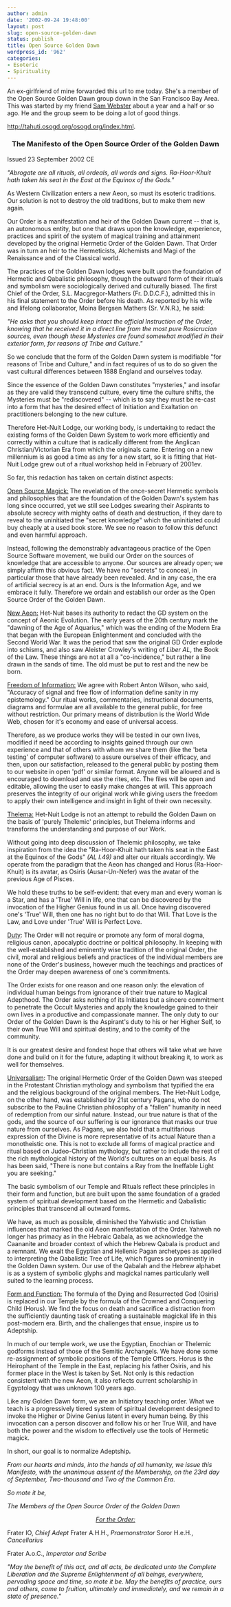 ```yaml
---
author: admin
date: '2002-09-24 19:48:00'
layout: post
slug: open-source-golden-dawn
status: publish
title: Open Source Golden Dawn
wordpress_id: '962'
categories:
- Esoteric
- Spirituality
---
```

An ex-girlfriend of mine forwarded this url to me today. She's a member of the Open Source Golden Dawn group down in the San Francisco Bay Area. This was started by my friend <a href="http://www.hermetic.com/webster/">Sam Webster</a> about a year and a half or so ago. He and the group seem to be doing a lot of good things.

<a href="http://tahuti.osogd.org/osogd.org/index.html">http://tahuti.osogd.org/osogd.org/index.html</a>.
<h3 align="center">The Manifesto of the Open Source
Order of the Golden Dawn</h3>
Issued 23 September 2002 CE

<em>"Abrogate are all rituals, all ordeals, all words and signs. Ra-Hoor-Khuit
hath taken his seat in the East at the Equinox of the Gods."</em>

As Western Civilization enters a new Aeon, so must its esoteric traditions.
Our solution is not to destroy the old traditions, but to make them new
again.

Our Order is a manifestation and heir of the Golden Dawn current -- that
is, an autonomous entity, but one that draws upon the knowledge, experience,
practices and spirit of the system of magical training and attainment
developed by the original Hermetic Order of the Golden Dawn. That Order
was in turn an heir to the Hermeticists, Alchemists and Magi of the Renaissance
and of the Classical world.

The practices of the Golden Dawn lodges were built upon the foundation
of Hermetic and Qabalistic philosophy, though the outward form of their
rituals and symbolism were sociologically derived and culturally biased.
The first Chief of the Order, S.L. Macgregor-Mathers (Fr. D.D.C.F.), admitted
this in his final statement to the Order before his death. As reported
by his wife and lifelong collaborator, Moina Bergsen Mathers (Sr. V.N.R.),
he said:

<em>"He asks that you should keep intact the official Instruction
of the Order, knowing that he received it in a direct line from the most
pure Rosicrucian sources, even though these Mysteries are found somewhat
modified in their exterior form, for reasons of Tribe and Culture."</em>

So we conclude that the form of the Golden Dawn system is modifiable "for
reasons of Tribe and Culture," and in fact requires of us to do so
given the vast cultural differences between 1888 England and ourselves
today.

Since the essence of the Golden Dawn constitutes "mysteries,"
and insofar as they are valid they transcend culture, every time the culture
shifts, the Mysteries must be "rediscovered" -- which is to
say they must be re-cast into a form that has the desired effect of Initiation
and Exaltation on practitioners belonging to the new culture.

Therefore Het-Nuit Lodge, our working body, is undertaking to redact the
existing forms of the Golden Dawn System to work more efficiently and
correctly within a culture that is radically different from the Anglican
Christian/Victorian Era from which the originals came. Entering on a new
millennium is as good a time as any for a new start, so it is fitting
that Het-Nuit Lodge grew out of a ritual workshop held in February of
2001ev.

So far, this redaction has taken on certain distinct aspects:

<u>Open Source Magick:</u> The revelation of the once-secret Hermetic
symbols and philosophies that are the foundation of the Golden Dawn's
system has long since occurred, yet we still see Lodges swearing their
Aspirants to absolute secrecy with mighty oaths of death and destruction,
if they dare to reveal to the uninitiated the "secret knowledge"
which the uninitiated could buy cheaply at a used book store. We see no
reason to follow this defunct and even harmful approach.

Instead, following the demonstrably advantageous practice of the Open
Source Software movement, we build our Order on the sources of knowledge
that are accessible to anyone. Our sources are already open; we simply
affirm this obvious fact. We have no "secrets" to conceal, in
particular those that have already been revealed. And in any case, the
era of artificial secrecy is at an end. Ours is the Information Age, and
we embrace it fully. Therefore we ordain and establish our order as the
Open Source Order of the Golden Dawn.

<u>New Aeon:</u> Het-Nuit bases its authority to redact the GD system
on the concept of Aeonic Evolution. The early years of the 20th century
mark the "dawning of the Age of Aquarius," which was the ending
of the Modern Era that began with the European Enlightenment and concluded
with the Second World War. It was the period that saw the original GD
Order explode into schisms, and also saw Aleister Crowley's writing of<em>
Liber AL</em>, the Book of the Law. These things are not at all a "co-incidence,"
but rather a line drawn in the sands of time. The old must be put to rest
and the new be born.

<u>Freedom of Information:</u> We agree with Robert Anton Wilson, who
said, "Accuracy of signal and free flow of information define sanity
in my epistemology." Our ritual works, commentaries, instructional
documents, diagrams and formulae are all available to the general public,
for free without restriction. Our primary means of distribution is the
World Wide Web, chosen for it's economy and ease of universal access.

Therefore, as we produce works they will be tested in our own lives, modified
if need be according to insights gained through our own experience and
that of others with whom we share them (like the 'beta testing' of computer
software) to assure ourselves of their efficacy, and then, upon our satisfaction,
released to the general public by posting them to our website in open
'pdf' or similar format. Anyone will be allowed and is encouraged to download
and use the rites, etc. The files will be open and editable, allowing
the user to easily make changes at will. This approach preserves the integrity
of our original work while giving users the freedom to apply their own
intelligence and insight in light of their own necessity.

<u>Thelema:</u> Het-Nuit Lodge is not an attempt to rebuild the Golden
Dawn on the basis of 'purely Thelemic' principles, but Thelema informs
and transforms the understanding and purpose of our Work.

Without going into deep discussion of Thelemic philosophy, we take inspiration
from the idea the "Ra-Hoor-Khuit hath taken his seat in the East
at the Equinox of the Gods" <em>(AL I.49)</em> and alter our rituals
accordingly. We operate from the paradigm that the Aeon has changed and
Horus (Ra-Hoor-Khuit) is its avatar, as Osiris (Ausar-Un-Nefer) was the
avatar of the previous Age of Pisces.

We hold these truths to be self-evident: that every man and every woman
is a Star, and has a 'True' Will in life, one that can be discovered by
the invocation of the Higher Genius found in us all. Once having discovered
one's 'True' Will, then one has no right but to do that Will. That Love
is the Law, and Love under 'True' Will is Perfect Love.

<u>Duty</u>: The Order will not require or promote any form of moral dogma,
religious canon, apocalyptic doctrine or political philosophy. In keeping
with the well-established and eminently wise tradition of the original
Order, the civil, moral and religious beliefs and practices of the individual
members are none of the Order's business, however much the teachings and
practices of the Order may deepen awareness of one's commitments.

The Order exists for one reason and one reason only: the elevation of
individual human beings from ignorance of their true nature to Magical
Adepthood. The Order asks nothing of its Initiates but a sincere commitment
to penetrate the Occult Mysteries and apply the knowledge gained to their
own lives in a productive and compassionate manner. The only duty to our
Order of the Golden Dawn is the Aspirant's duty to his or her Higher Self,
to their own True Will and spiritual destiny, and to the comity of the
community.

It is our greatest desire and fondest hope that others will take what
we have done and build on it for the future, adapting it without breaking
it, to work as well for themselves.

<u>Universalism</u>: The original Hermetic Order of the Golden Dawn was
steeped in the Protestant Christian mythology and symbolism that typified
the era and the religious background of the original members. The Het-Nuit
Lodge, on the other hand, was established by 21st century Pagans, who
do not subscribe to the Pauline Christian philosophy of a "fallen"
humanity in need of redemption from our sinful nature. Instead, our true
nature is that of the gods, and the source of our suffering is our ignorance
that masks our true nature from ourselves. As Pagans, we also hold that
a multifarious expression of the Divine is more representative of its
actual Nature than a monotheistic one. This is not to exclude all forms
of magical practice and ritual based on Judeo-Christian mythology, but
rather to include the rest of the rich mythological history of the World's
cultures on an equal basis. As has been said, "There is none but
contains a Ray from the Ineffable Light you are seeking."

The basic symbolism of our Temple and Rituals reflect these principles
in their form and function, but are built upon the same foundation of
a graded system of spiritual development based on the Hermetic and Qabalistic
principles that transcend all outward forms.

We have, as much as possible, diminished the Yahwistic and Christian influences
that marked the old Aeon manifestation of the Order. Yahweh no longer
has primacy as in the Hebraic Qabala, as we acknowledge the Caananite
and broader context of which the Hebrew Qabala is product and a remnant.
We exalt the Egyptian and Hellenic Pagan archetypes as applied to interpreting
the Qabalistic Tree of Life, which figures so prominently in the Golden
Dawn system. Our use of the Qabalah and the Hebrew alphabet is as a system
of symbolic glyphs and magickal names particularly well suited to the
learning process.

<u>Form and Function:</u> The formula of the Dying and Resurrected God
(Osiris) is replaced in our Temple by the formula of the Crowned and Conquering
Child (Horus). We find the focus on death and sacrifice a distraction
from the sufficiently daunting task of creating a sustainable magickal
life in this post-modern era. Birth, and the challenges that ensue, inspire
us to Adeptship.

In much of our temple work, we use the Egyptian, Enochian or Thelemic
godforms instead of those of the Semitic Archangels. We have done some
re-assignment of symbolic positions of the Temple Officers. Horus is the
Heirophant of the Temple in the East, replacing his father Osiris, and
his former place in the West is taken by Set. Not only is this redaction
consistent with the new Aeon, it also reflects current scholarship in
Egyptology that was unknown 100 years ago.

Like any Golden Dawn form, we are an Initiatory teaching order. What we
teach is a progressively tiered system of spiritual development designed
to invoke the Higher or Divine Genius latent in every human being. By
this invocation can a person discover and follow his or her True Will,
and have both the power and the wisdom to effectively use the tools of
Hermetic magick.

In short, our goal is to normalize Adeptship<em><strong>.</strong></em>

<em>From our hearts and minds, into the hands of all humanity, we issue
this Manifesto, with the unanimous assent of the Membership, on the 23rd
day of September, Two-thousand and Two of the Common Era. </em>

<em>      So mote it be,</em>

<em>The Members of the Open Source Order of the Golden Dawn</em>
<p align="center"><em><u>For the Order:</u></em></p>
Frater IO, <em>Chief Adept</em>
Frater A.H.H.,<em> Praemonstrator</em>
Soror H.e.H., <em>Cancellarius</em>

Frater A.o.C.,<em> Imperator and Scribe</em>

<em>"May the benefit of this act, and all acts, be dedicated unto
the Complete Liberation and the Supreme Enlightenment of all beings, everywhere,
pervading space and time, so mote it be. May the benefits of practice,
ours and others, come to fruition, ultimately and immediately, and we
remain in a state of presence."</em>
